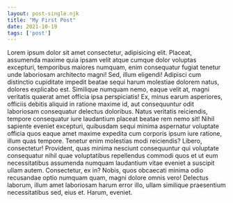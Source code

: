 ```yaml
---
layout: post-single.njk 
title: "My First Post"
date: 2021-10-19
tags: ['post']
---
```


Lorem ipsum dolor sit amet consectetur, adipisicing elit. Placeat, assumenda maxime quia ipsam velit atque cumque dolor voluptas excepturi, temporibus maiores numquam, enim consequatur fugiat tenetur unde laboriosam architecto magni!
Sed, illum eligendi! Adipisci cum distinctio cupiditate impedit beatae sequi harum molestiae dolorem natus, dolores explicabo est. Similique numquam nemo, eaque velit at, magni veritatis quaerat amet officia ipsa perspiciatis!
Ex, minus earum asperiores, officiis debitis aliquid in ratione maxime id, aut consequuntur odit laboriosam consequatur delectus doloribus. Natus veritatis reiciendis, tempore consequatur iure laudantium placeat beatae rem nemo sit!
Nihil sapiente eveniet excepturi, quibusdam sequi minima aspernatur voluptate officia quos eaque amet maxime expedita cum corporis ipsum iure ratione, illum quas tempore. Tenetur enim molestias modi reiciendis? Libero, consectetur!
Provident, quas minima nesciunt consequuntur qui voluptate consequatur nihil quae voluptatibus repellendus commodi quos et ut eum necessitatibus assumenda numquam laudantium vitae eveniet a suscipit ullam autem. Consectetur, ex in?
Nobis, quos obcaecati minima odio recusandae optio numquam quam, magni dolore omnis vero! Delectus laborum, illum amet laboriosam harum error illo, ullam similique praesentium necessitatibus sed, eius et. Harum, eveniet.